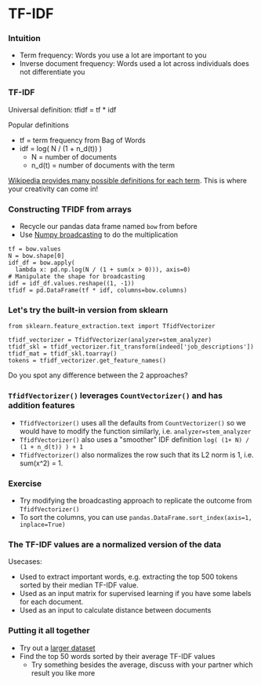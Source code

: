 # TF-IDF

### Intuition
- Term frequency: Words you use a lot are important to you
- Inverse document frequency: Words used a lot across individuals does not differentiate you


### TF-IDF
Universal definition: tfidf = tf * idf

Popular definitions
- tf = term frequency from Bag of Words
- idf = log( N / (1 + n_d(t)) )
  - N = number of documents
  - n_d(t) = number of documents with the term

[Wikipedia provides many possible definitions for each term](https://en.wikipedia.org/wiki/Tf%E2%80%93idf). This is where your creativity can come in!

### Constructing TFIDF from arrays
- Recycle our pandas data frame named `bow` from before
- Use [Numpy broadcasting](https://docs.scipy.org/doc/numpy/user/basics.broadcasting.html) to do the multiplication

```
tf = bow.values
N = bow.shape[0]
idf_df = bow.apply(
  lambda x: pd.np.log(N / (1 + sum(x > 0))), axis=0)
# Manipulate the shape for broadcasting
idf = idf_df.values.reshape((1, -1))
tfidf = pd.DataFrame(tf * idf, columns=bow.columns)
```


### Let's try the built-in version from sklearn
```
from sklearn.feature_extraction.text import TfidfVectorizer

tfidf_vectorizer = TfidfVectorizer(analyzer=stem_analyzer)
tfidf_skl = tfidf_vectorizer.fit_transform(indeed['job_descriptions'])
tfidf_mat = tfidf_skl.toarray()
tokens = tfidf_vectorizer.get_feature_names()
```

Do you spot any difference between the 2 approaches?

### `TfidfVectorizer()` leverages `CountVectorizer()` and has addition features

- `TfidfVectorizer()` uses all the defaults from `CountVectorizer()` so we would have to modify the function similarly, i.e. `analyzer=stem_analyzer`
- `TfidfVectorizer()` also uses a "smoother" IDF definition
`log( (1+ N) / (1 + n_d(t)) ) + 1`
- `TfidfVectorizer()` also normalizes the row such that its L2 norm is 1, i.e. sum(x^2) = 1.

### Exercise
- Try modifying the broadcasting approach to replicate the outcome from `TfidfVectorizer()`
- To sort the columns, you can use `pandas.DataFrame.sort_index(axis=1, inplace=True)`

### The TF-IDF values are a normalized version of the data
Usecases:
- Used to extract important words, e.g. extracting the top 500 tokens sorted by their median TF-IDF value.
- Used as an input matrix for supervised learning if you have some labels for each document.
- Used as an input to calculate distance between documents

### Putting it all together
- Try out a [larger dataset](https://drive.google.com/file/d/1DV5PXPRGl6THkOPQBeX2iFwf0_MIExeC/view?usp=sharing)
- Find the top 50 words sorted by their average TF-IDF values
  - Try something besides the average, discuss with your partner which result you like more
